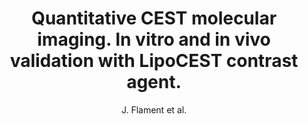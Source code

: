 ---
cat: ciel
subcat: ciclops
bestof: false
author: J. Flament et al.
title: Quantitative CEST molecular imaging. In vitro and in vivo validation with LipoCEST contrast agent.
year: 2009
type: misc
---